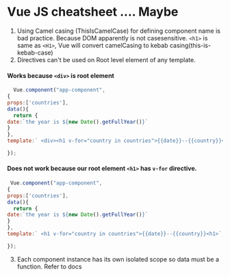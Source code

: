 # Vue JS cheatsheet .... Maybe

1. Using Camel casing (ThisIsCamelCase) for defining component name is bad practice. Because DOM apparently is not casesensitive.
`<h1>` is same as `<H1>`, Vue will convert camelCasing to kebab casing(this-is-kebab-case)
2. Directives can't be used on Root level element of any template.
 #### Works because `<div>` is root element
 
  ```javascript
    Vue.component("app-component",
{
props:['countries'],
data(){
	return {
  date:`the year is ${new Date().getFullYear()}`
  }
},
template:` <div><h1 v-for="country in countries">{{date}}--{{country}}<h1></div>`,

});
  ```
  #### Does not work because our root element `<h1>` has `v-for` directive.
  
  ```javascript
   Vue.component("app-component",
{
props:['countries'],
data(){
	return {
  date:`the year is ${new Date().getFullYear()}`
  }
},
template:` <h1 v-for="country in countries">{{date}}--{{country}}<h1>`,

});
  ```
  3. Each component instance has its own isolated scope so data must be a function.
  Refer to docs
